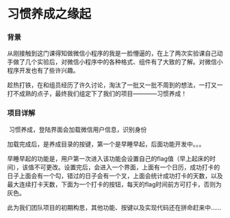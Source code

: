 # 习惯养成之缘起

### 背景

​	从刚接触到这门课得知做微信小程序的我是一脸懵逼的，在上了两次实验课自己动手做了几个实验后，对微信小程序中的各种格式、组件有了大致的了解。对微信小程序开发也有了些许兴趣。

​	趁热打铁，在和组员经历了许久讨论，淘汰了一批又一批不周到的想法，一打又一打不成熟的点子，最终我们组定下了我们的项目————习惯养成！

### 项目详解

​	习惯养成，登陆界面会加载微信用户信息，识别身份

​	加载完成后，是养成目录的按键，第一个是早睡早起，后面功能开发中。。。

​	早睡早起的功能是，用户第一次进入该功能会设置自己的flag值（早上起床的时间），该值不可更改。设置完后，会进入一个界面，上面有一个日历，成功打卡的日子上面会有一个勾，错过的日子会有一个叉，上面会统计成功打卡的天数，以及最大连续打卡天数，下面为一个打卡的按钮，每天的flag时间前方可打卡，否则为灰色。

​	此为我们团队项目的初期构思，其他功能、按键以及实现代码还在拼命赶来中......